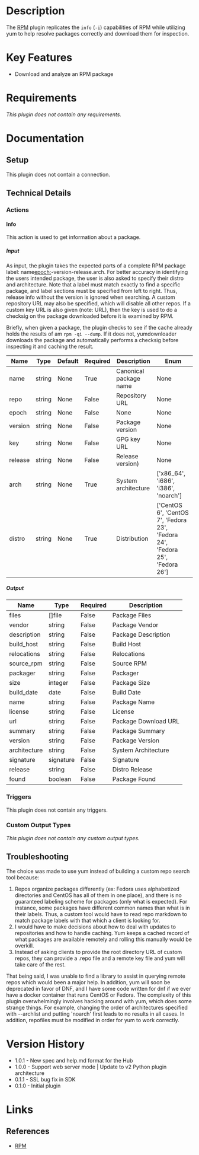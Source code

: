 # Description

The [RPM](http://rpm.org/) plugin replicates the `info` (`-i`) capabilities of RPM while utilizing yum to help resolve packages correctly and download them for inspection.

# Key Features

* Download and analyze an RPM package

# Requirements

_This plugin does not contain any requirements._

# Documentation

## Setup

This plugin does not contain a connection.

## Technical Details

### Actions

#### Info

This action is used to get information about a package.

##### Input

As input, the plugin takes the expected parts of a complete RPM package label: name<epoch:>-version-release.arch.
For better accuracy in identifying the users intended package, the user is also asked to specify their distro and architecture.
Note that a label must match exactly to find a specific package, and label sections must be specified from left to right.
Thus, release info without the version is ignored when searching. A custom repository URL may also be specified, which will disable all other repos.
If a custom key URL is also given (note: URL), then the key is used to do a checksig on the package downloaded before it is examined by RPM.

Briefly, when given a package, the plugin checks to see if the cache already holds the results of am `rpm -qi --dump`.
If it does not, yumdownloader downloads the package and automatically performs a checksig before inspecting it and caching the result.

|Name|Type|Default|Required|Description|Enum|
|----|----|-------|--------|-----------|----|
|name|string|None|True|Canonical package name|None|
|repo|string|None|False|Repository URL|None|
|epoch|string|None|False|None|None|
|version|string|None|False|Package version|None|
|key|string|None|False|GPG key URL|None|
|release|string|None|False|Release version)|None|
|arch|string|None|True|System architecture|['x86_64', 'i686', 'i386', 'noarch']|
|distro|string|None|True|Distribution|['CentOS 6', 'CentOS 7', 'Fedora 23', 'Fedora 24', 'Fedora 25', 'Fedora 26']|

##### Output

|Name|Type|Required|Description|
|----|----|--------|-----------|
|files|[]file|False|Package Files|
|vendor|string|False|Package Vendor|
|description|string|False|Package Description|
|build_host|string|False|Build Host|
|relocations|string|False|Relocations|
|source_rpm|string|False|Source RPM|
|packager|string|False|Packager|
|size|integer|False|Package Size|
|build_date|date|False|Build Date|
|name|string|False|Package Name|
|license|string|False|License|
|url|string|False|Package Download URL|
|summary|string|False|Package Summary|
|version|string|False|Package Version|
|architecture|string|False|System Architecture|
|signature|signature|False|Signature|
|release|string|False|Distro Release|
|found|boolean|False|Package Found|

### Triggers

This plugin does not contain any triggers.

### Custom Output Types

_This plugin does not contain any custom output types._

## Troubleshooting

The choice was made to use yum instead of building a custom repo search tool because:

1. Repos organize packages differently (ex: Fedora uses alphabetized directories and CentOS has all of them in one place), and there is no guaranteed labeling scheme for packages (only what is expected). For instance, some packages have different common names than what is in their labels. Thus, a custom tool would have to read repo markdown to match package labels with that which a client is looking for.
2. I would have to make decisions about how to deal with updates to repositories and how to handle caching. Yum keeps a cached record of what packages are available remotely and rolling this manually would be overkill.
3. Instead of asking clients to provide the root directory URL of custom repos, they can provide a .repo file and a remote key file and yum will take care of the rest.

That being said, I was unable to find a library to assist in querying remote repos which would been a major help. In addition, yum will soon be deprecated in favor of DNF, and I have some code written for dnf if we ever have a docker container that runs CentOS or Fedora.
The complexity of this plugin overwhelmingly involves hacking around with yum, which does some strange things. For example, changing the order of architectures specified with --archlist and putting 'noarch' first leads to no results in all cases. In addition, repofiles must be modified in order for yum to work correctly.

# Version History

* 1.0.1 - New spec and help.md format for the Hub
* 1.0.0 - Support web server mode | Update to v2 Python plugin architecture
* 0.1.1 - SSL bug fix in SDK
* 0.1.0 - Initial plugin

# Links

## References

* [RPM](http://rpm.org/)


